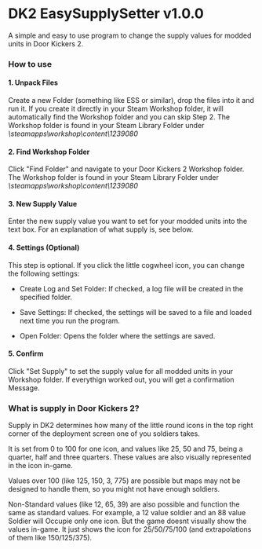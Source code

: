 # DK2 EasySupplySetter v1.0.0
A simple and easy to use program to change the supply values for modded units in Door Kickers 2.

### How to use
#### 1. Unpack Files
Create a new Folder (something like ESS or similar), drop the files into it and run it.
If you create it directly in your Steam Workshop folder, it will automatically find the Workshop folder and you can skip Step 2.
The Workshop folder is found in your Steam Library Folder under *\steamapps\workshop\content\1239080*

#### 2. Find Workshop Folder
Click "Find Folder" and navigate to your Door Kickers 2 Workshop folder.
The Workshop folder is found in your Steam Library Folder under *\steamapps\workshop\content\1239080*

#### 3. New Supply Value
Enter the new supply value you want to set for your modded units into the text box.
For an explanation of what supply is, see below.

#### 4. Settings (Optional)
This step is optional.
If you click the little cogwheel icon, you can change the following settings:
- Create Log and Set Folder:
	If checked, a log file will be created in the specified folder.

- Save Settings:
	If checked, the settings will be saved to a file and loaded next time you run the program.

- Open Folder:
	Opens the folder where the settings are saved.

#### 5. Confirm
Click "Set Supply" to set the supply value for all modded units in your Workshop folder.
If everythign worked out, you will get a confirmation Message.

### What is supply in Door Kickers 2?
Supply in DK2 determines how many of the little round icons in the top right corner of the deployment screen one of you soldiers takes.

It is set from 0 to 100 for one icon, and values like 25, 50 and 75, being a quarter, half and three quarters. These values are also visually represented in the icon in-game.

Values over 100 (like 125, 150, 3, 775) are possible but maps may not be designed to handle them, so you might not have enough soldiers.

Non-Standard values (like 12, 65, 39) are also possible and function the same as standard values. For example, a 12 value soldier and an 88 value Soldier will Occupie only one icon. But the game doesnt visually show the values in-game. It just shows the icon for 25/50/75/100 (and extrapolations of them like 150/125/375).